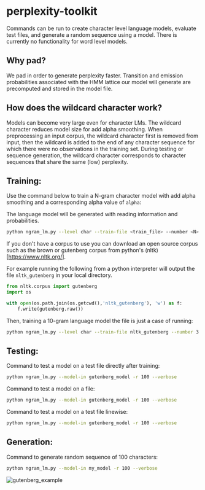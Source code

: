 # perplexity-toolkit

Commands can be run to create character level language models, evaluate test files, and generate a random sequence using a model. There is currently no functionality for word level models.

## Why pad?

We pad in order to generate perplexity faster. Transition and emission probabilities associated with the HMM lattice our model will generate are precomputed and stored in the model file.

## How does the wildcard character work?

Models can become very large even for character LMs. The wildcard character reduces model size for add alpha smoothing. When preprocessing an input corpus, the wildcard character first is removed from input, then the wildcard is added to the end of any character sequence for which there were no observations in the training set. During testing or sequence generation, the wildcard character corresponds to character sequences that share the same (low) perplexity.

## Training:

Use the command below to train a N-gram character model with add alpha smoothing and a corresponding alpha value of `alpha`:

The language model will be generated with reading information and probabilities.

```bash
python ngram_lm.py --level char --train-file <train_file> --number <N> --alpha <alpha> -o <model> --diacritics <diacritics_list> --wildcard "~" --verbose --punctuations <punctuation_list> --lower
```

If you don't have a corpus to use you can download an open source corpus such as the brown or gutenberg corpus from python's (nltk)[https://www.nltk.org/].

For example running the following from a python interpreter will output the file `nltk_gutenberg` in your local directory.

```python
from nltk.corpus import gutenberg
import os

with open(os.path.join(os.getcwd(),'nltk_gutenberg'), 'w') as f:
    f.write(gutenberg.raw())

```

Then, training a 10-gram language model the file is just a case of running:

```bash
python ngram_lm.py --level char --train-file nltk_gutenberg --number 3 --alpha 0.3 -o gutenberg_model --diacritics ./diacritics/en-GB --wildcard "~" --verbose --punctuations punctuations/set1 --lower
```


## Testing:

Command to test a model on a test file directly after training:
```bash
python ngram_lm.py --model-in gutenberg_model -r 100 --verbose
```

Command to test a model on a file:
```bash
python ngram_lm.py --model-in gutenberg_model -r 100 --verbose
```

Command to test a model on a test file linewise:
```bash
python ngram_lm.py --model-in gutenberg_model -r 100 --verbose
```

## Generation:

Command to generate random sequence of 100 characters:
```bash
python ngram_lm.py --model-in my_model -r 100 --verbose
```

![gutenberg_example](https://github.com/klebster2/perplexity-toolkit/blob/master/gutenberg_example.gif "An example of generating characters using a 10-gram gutenberg model")
